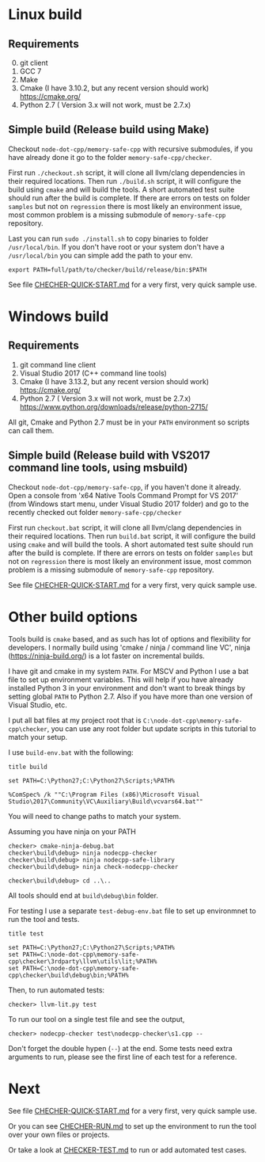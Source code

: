 
Linux build
===========

Requirements
------------

0. git client
1. GCC 7
2. Make
3. Cmake (I have 3.10.2, but any recent version should work) https://cmake.org/
4. Python 2.7 ( Version 3.x will not work, must be 2.7.x) 


Simple build (Release build using Make)
---------------------------------------

Checkout `node-dot-cpp/memory-safe-cpp` with recursive submodules, if you have already done it go to the folder `memory-safe-cpp/checker`.

First run `./checkout.sh` script, it will clone all llvm/clang dependencies in their required locations.
Then run `./build.sh` script, it will configure the build using `cmake` and will build the tools. A short automated test suite should run after the build is complete. If there are errors on tests on folder `samples` but not on `regression` there is most likely an environment issue, most common problem is a missing submodule of `memory-safe-cpp` repository.

Last you can run `sudo ./install.sh` to copy binaries to folder `/usr/local/bin`. If you don't have root or your system don't have a `/usr/local/bin` you can simple add the path to your env.

	export PATH=full/path/to/checker/build/release/bin:$PATH


See file [CHECHER-QUICK-START.md](CHECHER-QUICK-START.md) for a very first, very quick sample use.


Windows build
=============

Requirements
------------

1. git command line client 
2. Visual Studio 2017 (C++ command line tools)
3. Cmake (I have 3.13.2, but any recent version should work) https://cmake.org/
4. Python 2.7 ( Version 3.x will not work, must be 2.7.x) https://www.python.org/downloads/release/python-2715/

All git, Cmake and Python 2.7 must be in your `PATH` environment so scripts can call them.

Simple build (Release build with VS2017 command line tools, using msbuild)
--------------------------------------------------------------------------

Checkout `node-dot-cpp/memory-safe-cpp`, if you haven't done it already.
Open a console from 'x64 Native Tools Command Prompt for VS 2017' (from Windows start menu, under Visual Studio 2017 folder) and go to the recently checked out folder `memory-safe-cpp/checker`

First run `checkout.bat` script, it will clone all llvm/clang dependencies in their required locations.
Then run `build.bat` script, it will configure the build using `cmake` and will build the tools. A short automated test suite should run after the build is complete.  If there are errors on tests on folder `samples` but not on `regression` there is most likely an environment issue, most common problem is a missing submodule of `memory-safe-cpp` repository.

See file [CHECHER-QUICK-START.md](CHECHER-QUICK-START.md) for a very first, very quick sample use.


Other build options
===================

Tools build is `cmake` based, and as such has lot of options and flexibility for developers.
I normally build using 'cmake / ninja / command line VC', ninja (https://ninja-build.org/) is a lot faster on incremental builds.

I have git and cmake in my system `PATH`. For MSCV and Python I use a bat file to set up environment variables. This will help if you have already installed Python 3 in your environment and don't want to break things by setting global `PATH` to Python 2.7. Also if you have more than one version of Visual Studio, etc.

I put all bat files at my project root that is `C:\node-dot-cpp\memory-safe-cpp\checker`, you can use any root folder but update scripts in this tutorial to match your setup.

I use `build-env.bat` with the following:

	title build

	set PATH=C:\Python27;C:\Python27\Scripts;%PATH%

	%ComSpec% /k ""C:\Program Files (x86)\Microsoft Visual Studio\2017\Community\VC\Auxiliary\Build\vcvars64.bat""


You will need to change paths to match your system.

Assuming you have ninja on your PATH

	checker> cmake-ninja-debug.bat
	checker\build\debug> ninja nodecpp-checker
	checker\build\debug> ninja nodecpp-safe-library
	checker\build\debug> ninja check-nodecpp-checker

	checker\build\debug> cd ..\..

All tools should end at `build\debug\bin` folder.

For testing I use a separate `test-debug-env.bat` file to set up environmnet to run the tool and tests.

	title test

	set PATH=C:\Python27;C:\Python27\Scripts;%PATH%
	set PATH=C:\node-dot-cpp\memory-safe-cpp\checker\3rdparty\llvm\utils\lit;%PATH%
	set PATH=C:\node-dot-cpp\memory-safe-cpp\checker\build\debug\bin;%PATH%


Then, to run automated tests:

	checker> llvm-lit.py test

To run our tool on a single test file and see the output,

	checker> nodecpp-checker test\nodecpp-checker\s1.cpp --
	
Don't forget the double hypen (`--`) at the end. Some tests need extra arguments to run, please see the first line of each test for a reference.


Next
====
See file [CHECHER-QUICK-START.md](CHECHER-QUICK-START.md) for a very first, very quick sample use.


Or you can see [CHECHER-RUN.md](CHECHER-RUN.md) to set up the environment to run the tool over your own files or projects.

Or take a look at [CHECKER-TEST.md](CHECKER-TEST.md) to run or add automated test cases.


 
